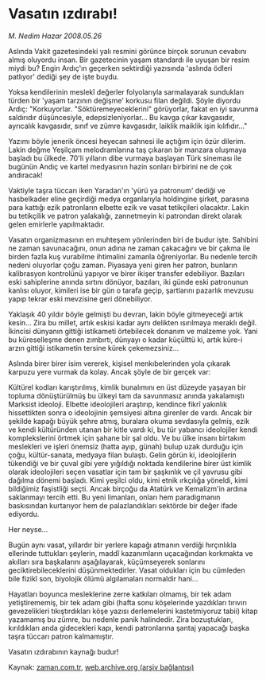 # Vasatın ızdırabı!

*M. Nedim Hazar 2008.05.26*

<tr><td class="metin" colspan="2" style="padding-top: 20px; padding-left: 5px; padding-right: 10px;">Aslında Vakit gazetesindeki yalı resmini görünce birçok sorunun cevabını almış oluyordu insan. Bir gazetecinin yaşam standardı ile uyuşan bir resim miydi bu? Engin Ardıç'ın geçerken sektirdiği yazısında 'aslında ödleri patlıyor' dediği şey de işte buydu.</td></tr><tr><td class="metin" colspan="2" style="padding-top: 20px; padding-left: 5px; padding-right: 10px;"><p>Yoksa kendilerinin meslekî değerler folyolarıyla sarmalayarak sundukları türden bir 'yaşam tarzının değişme' korkusu filan değildi. Şöyle diyordu Ardıç: "Korkuyorlar. "Söktüremeyeceklerini" görüyorlar, fakat en iyi savunma saldırıdır düşüncesiyle, edepsizleniyorlar... Bu kavga çıkar kavgasıdır, ayrıcalık kavgasıdır, sınıf ve zümre kavgasıdır, laiklik maiklik işin kılıfıdır..." 
<p>Yazımı böyle jenerik öncesi heyecan sahnesi ile açtığım için özür dilerim. Lakin değme Yeşilçam melodramlarına taş çıkaran bir manzara oluşmaya başladı bu ülkede. 70'li yılların dibe vurmaya başlayan Türk sineması ile bugünün Andıç ve kartel medyasının hazin sonları birbirini ne de çok andıracak!
<p>Vaktiyle taşra tüccarı iken Yaradan'ın 'yürü ya patronum' dediği ve hasbelkader eline geçirdiği medya organlarıyla holdingine şirket, parasına para kattığı ezik patronların elbette ezik ve vasat tetikçileri olacaktır. Lakin bu tetikçilik ve patron yalakalığı, zannetmeyin ki patrondan direkt olarak gelen emirlerle yapılmaktadır.
<p>Vasatın organizmasının en muhteşem yönlerinden biri de budur işte. Sahibini ne zaman savunacağını, onun adına ne zaman çakacağını ve bir çakma ile birden fazla kuş vurabilme ihtimalini zamanla öğreniyorlar. Bu nedenle tercih nedeni oluyorlar çoğu zaman. Piyasaya yeni giren her patron, bunların kalibrasyon kontrolünü yapıyor ve birer ikişer transfer edebiliyor. Bazıları eski sahiplerine anında sırtını dönüyor, bazıları, iki günde eski patronunun kanlısı oluyor, kimileri ise bir gün o tarafa geçip, şartlarını pazarlık mevzusu yapıp tekrar eski mevzisine geri dönebiliyor. 
<p>Yaklaşık 40 yıldır böyle gelmişti bu devran, lakin böyle gitmeyeceği artık kesin... Zira bu millet, artık eskisi kadar aynı delikten ısırılmaya meraklı değil. İkincisi dünyanın gittiği istikameti örtebilecek donanım ve malzeme yok. Yani bu küreselleşme denen zımbırtı, dünyayı o kadar küçülttü ki, artık küre-i arzın gittiği istikametin tersine kürek çekemezsiniz...
<p>Aslında birer birer isim vererek, kişisel menkıbelerinden yola çıkarak karpuzu yere vurmak da kolay. Ancak şöyle de bir gerçek var:
<p>Kültürel kodları karıştırılmış, kimlik bunalımını en üst düzeyde yaşayan bir topluma dönüştürülmüş bu ülkeyi tam da savunmasız anında yakalamıştı Marksist ideoloji. Elbette ideolojileri araştırıp, kendince fikrî yakınlık hissettikten sonra o ideolojinin şemsiyesi altına girenler de vardı. Ancak bir şekilde kapağı büyük şehre atmış, buralara okuma sevdasıyla gelmiş, ezik ve kendi kültüründen utanan bir kitle vardı ki, bu tür yabancı ideolojiler kendi komplekslerini örtmek için şahane bir şal oldu. Ve bu ülke insanı birtakım meslekleri ve işleri önemsiz (hatta ayıp, günah) bulup uzak durduğu için çoğu, kültür-sanata, medyaya filan bulaştı. Gelin görün ki, ideolojilerin tükendiği ve bir çuval gibi yere yığıldığı noktada kendilerine birer üst kimlik olarak ideolojileri seçen vasatlar için tam bir şaşkınlık ve çil yavrusu gibi dağılma dönemi başladı. Kimi yeşilci oldu, kimi etnik ırkçılığa yöneldi, kimi bildiğimiz faşistliği seçti. Ancak birçoğu da Atatürk ve Kemalizm'in ardına saklanmayı tercih etti. Bu yeni limanları, onları hem paradigmanın baskısından kurtarıyor hem de palazlandıkları sektörde bir değer ifade ediyordu. 
<p>Her neyse...
<p>Bugün aynı vasat, yıllardır bir yerlere kapağı atmanın verdiği hırçınlıkla ellerinde tuttukları şeylerin, maddî kazanımların uçacağından korkmakta ve akılları sıra başkalarını aşağılayarak, küçümseyerek sonlarını geciktirebileceklerini düşünmektedirler. Vasat oldukları için bu cümleden bile fizikî son, biyolojik ölümü algılamaları normaldir hani... 
<p>Hayatları boyunca mesleklerine zerre katkıları olmamış, bir tek adam yetiştirememiş, bir tek adam gibi (hafta sonu köşelerinde yazdıkları tırıvırı gevezelikleri tıkıştırdıkları köşe yazısı derlemelerini kastetmiyoruz tabii) kitap yazamamış bu zümre, bu nedenle panik halindedir. Zira bozuştukları, kırıldıkları anda gidecekleri kapı, kendi patronlarına şantaj yapacağı başka taşra tüccarı patron kalmamıştır. 
<p>Vasatın ızdırabının kaynağı budur!<br/></p></p></p></p></p></p></p></p></p></p></p></td></tr>

Kaynak: [zaman.com.tr](http://zaman.com.tr/yazar.do?yazino=694086), [web.archive.org (arşiv bağlantısı)](http://web.archive.org/web/20080804171734/http://www.zaman.com.tr:80/yazar.do?yazino=694086)

